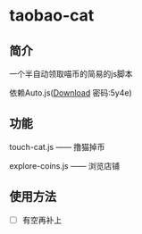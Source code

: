 # taobao-cat

## 简介

一个半自动领取喵币的简易的js脚本

依赖Auto.js([Download](https://wws.lanzous.com/im1tShv4p7e) 密码:5y4e)

## 功能

touch-cat.js —— 撸猫掉币

explore-coins.js —— 浏览店铺

## 使用方法

- [ ] 有空再补上